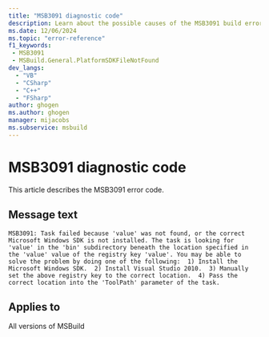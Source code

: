 ```yaml
---
title: "MSB3091 diagnostic code"
description: Learn about the possible causes of the MSB3091 build error, and get troubleshooting tips.
ms.date: 12/06/2024
ms.topic: "error-reference"
f1_keywords:
 - MSB3091
 - MSBuild.General.PlatformSDKFileNotFound
dev_langs:
  - "VB"
  - "CSharp"
  - "C++"
  - "FSharp"
author: ghogen
ms.author: ghogen
manager: mijacobs
ms.subservice: msbuild
---
```


# MSB3091 diagnostic code

<!-- :::ErrorDefinitionDescription::: -->
<!-- :::editable-content name="introDescription"::: -->
This article describes the MSB3091 error code.
<!-- :::editable-content-end::: -->

## Message text

`MSB3091: Task failed because 'value' was not found, or the correct Microsoft Windows SDK is not installed. The task is looking for 'value' in the 'bin' subdirectory beneath the location specified in the 'value' value of the registry key 'value'. You may be able to solve the problem by doing one of the following:  1) Install the Microsoft Windows SDK.  2) Install Visual Studio 2010.  3) Manually set the above registry key to the correct location.  4) Pass the correct location into the 'ToolPath' parameter of the task.`

<!-- :::editable-content name="postOutputDescription"::: -->
<!--
{StrBegin="MSB3091: "}
-->
<!-- :::editable-content-end::: -->
<!-- :::ErrorDefinitionDescription-end::: -->

## Applies to

All versions of MSBuild
